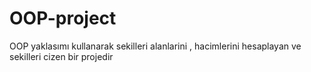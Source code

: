 # OOP-project
OOP yaklasımı kullanarak sekilleri alanlarini , hacimlerini hesaplayan ve sekilleri cizen  bir projedir
